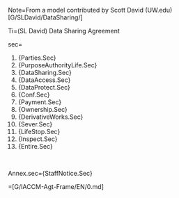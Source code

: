 Note=From a model contributed by Scott David (UW.edu) [G/SLDavid/DataSharing/]

Ti=(SL David) Data Sharing Agreement

sec=<ol><li>{Parties.Sec}<li>{PurposeAuthorityLife.Sec}<li>{DataSharing.Sec}<li>{DataAccess.Sec}<li>{DataProtect.Sec}<li>{Conf.Sec}<li>{Payment.Sec}<li>{Ownership.Sec}<li>{DerivativeWorks.Sec}<li>{Sever.Sec}<li>{LifeStop.Sec}<li>{Inspect.Sec}<li>{Entire.Sec}</ol> 

Annex.sec={StaffNotice.Sec}

=[G/IACCM-Agt-Frame/EN/0.md]